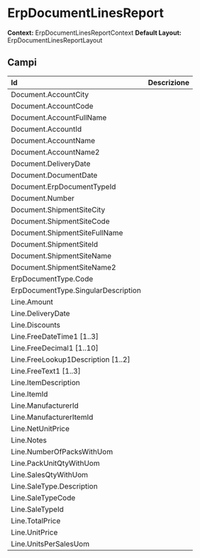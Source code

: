 # ErpDocumentLinesReport

**Context:** ErpDocumentLinesReportContext
**Default Layout:** ErpDocumentLinesReportLayout



## Campi

| Id | Descrizione | 
| :--- | :--- | 
| Document.AccountCity |  | 
| Document.AccountCode |  | 
| Document.AccountFullName |  | 
| Document.AccountId |  | 
| Document.AccountName |  | 
| Document.AccountName2 |  | 
| Document.DeliveryDate |  | 
| Document.DocumentDate |  | 
| Document.ErpDocumentTypeId |  | 
| Document.Number |  | 
| Document.ShipmentSiteCity |  | 
| Document.ShipmentSiteCode |  | 
| Document.ShipmentSiteFullName |  | 
| Document.ShipmentSiteId |  | 
| Document.ShipmentSiteName |  | 
| Document.ShipmentSiteName2 |  | 
| ErpDocumentType.Code |  | 
| ErpDocumentType.SingularDescription |  | 
| Line.Amount |  | 
| Line.DeliveryDate |  | 
| Line.Discounts |  | 
| Line.FreeDateTime1 [1..3] |  | 
| Line.FreeDecimal1 [1..10] |  | 
| Line.FreeLookup1Description [1..2] |  | 
| Line.FreeText1 [1..3] |  | 
| Line.ItemDescription |  | 
| Line.ItemId |  | 
| Line.ManufacturerId |  | 
| Line.ManufacturerItemId |  | 
| Line.NetUnitPrice |  | 
| Line.Notes |  | 
| Line.NumberOfPacksWithUom |  | 
| Line.PackUnitQtyWithUom |  | 
| Line.SalesQtyWithUom |  | 
| Line.SaleType.Description |  | 
| Line.SaleTypeCode |  | 
| Line.SaleTypeId |  | 
| Line.TotalPrice |  | 
| Line.UnitPrice |  | 
| Line.UnitsPerSalesUom |  | 

